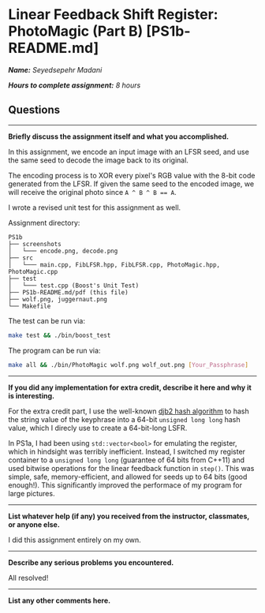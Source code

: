 # Linear Feedback Shift Register: PhotoMagic (Part B) [PS1b-README.md]

***Name:** Seyedsepehr Madani*

***Hours to complete assignment:** 8 hours*

## Questions

---

**Briefly discuss the assignment itself and what you accomplished.**

In this assignment, we encode an input image with an LFSR seed, and use the same seed to decode the image back to its original.

The encoding process is to XOR every pixel's RGB value with the 8-bit code generated from the LFSR. If given the same seed to the encoded image, we will receive the original photo since `A ^ B ^ B == A`.

I wrote a revised unit test for this assignment as well.

Assignment directory:

```text
PS1b
├── screenshots
│   └─── encode.png, decode.png
├── src
│   └─── main.cpp, FibLFSR.hpp, FibLFSR.cpp, PhotoMagic.hpp, PhotoMagic.cpp
├── test
│   └─── test.cpp (Boost's Unit Test)
├── PS1b-README.md/pdf (this file)
├── wolf.png, juggernaut.png
└── Makefile
```

The test can be run via:

```Bash
make test && ./bin/boost_test
```

The program can be run via:

```Bash
make all && ./bin/PhotoMagic wolf.png wolf_out.png [Your_Passphrase]
```

---

**If you did any implementation for extra credit, describe it here and why it is interesting.**

For the extra credit part, I use the well-known [djb2 hash algorithm](http://www.cse.yorku.ca/~oz/hash.html) to hash the string value of the keyphrase into a 64-bit `unsigned long long` hash value, which I direcly use to create a 64-bit-long LSFR.

In PS1a, I had been using `std::vector<bool>` for emulating the register, which in hindsight was terribly inefficient. Instead, I switched my register container to a `unsigned long long` (guarantee of 64 bits from C++11) and used bitwise operations for the linear feedback function in `step()`. This was simple, safe, memory-efficient, and allowed for seeds up to 64 bits (good enough!). This significantly improved the performace of my program for large pictures.

---

**List whatever help (if any) you received from the instructor,  classmates, or anyone else.**

I did this assignment entirely on my own.

---

**Describe any serious problems you encountered.**

All resolved!

---

**List any other comments here.**
